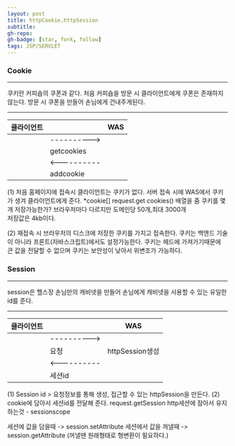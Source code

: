 ```yaml
---
layout: post
title: httpCookie,httpSession
subtitle: 
gh-repo: 
gh-badge: [star, fork, follow]
tags: JSP/SERVLET
---
```


### Cookie
---
쿠키란 커피숍의 쿠폰과 같다.
처음 커피숍을 방문 시 클라이언트에게 쿠폰은 존재하지않는다.
방문 시 쿠폰을 만들어 손님에게 건내주게된다.

---

| 클라이언트    | | WAS   | 
| ---------- | :--------- | :----------: | 
|            |  ----------> |             |
|            |  getcookies |             |
|            |  <---------- |            |
|            |  addcookie |              |


(1) 처음 홈페이지에 접속시 클라이언트는 쿠키가 없다.
    서버 접속 시에 WAS에서 쿠키가 생겨 클라이언트에게 준다.
    *cookie[] request.get cookies() 배열을 줌
    쿠키를 몇개 저장가능한가? 
    브라우저마다 다르지만 도메인당 50개,최대 3000개  
    저장값은 4kb이다.

(2) 재접속 시 브라우저의 디스크에 저장한 쿠키를 가지고 접속한다.
 쿠키는 백엔드 기술이 아니라 프론트(자바스크립트)에서도 설정가능한다.
 쿠키는 헤드에 가져가기때문에 큰 값을 전달할 수 없으며 쿠키는 보안성이 낮아서 위변조가 가능하다. 


### Session
---
session은 헬스장
손님만의 캐비넷을 만들어 손님에게 캐비넷을 사용할 수 있는 유일한 id를 준다.

---

 | 클라이언트    |                | WAS   | 
| ---------- | :--------- | :----------: | 
|            |  ----------> |             |
|            |  요청 |       httpSession생성 |
|            |  <---------- |            |
|            |  세션id |              |

(1) Session id > 요청정보를 통해 생성, 접근할 수 있는 httpSession을 만든다.
(2) cookie에 담아서 세션id를 전달해 준다.
    request.getSession
http세션에 잠아서 유지하는것 - sessionscope

세션에 값을 담을때 -> session.setAttribute
세션에서 값을 꺼낼때 -> session.getAttribute (꺼낼땐 원래형태로 형변환이 필요하다.)



